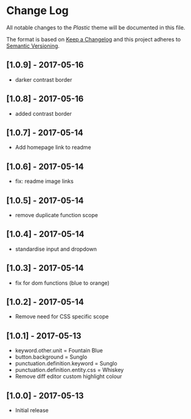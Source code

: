# Change Log
All notable changes to the _Plastic_ theme will be documented in this file.

The format is based on [Keep a Changelog](http://keepachangelog.com/) and this project adheres to [Semantic Versioning](http://semver.org/).

## [1.0.9] - 2017-05-16
- darker contrast border

## [1.0.8] - 2017-05-16
- added contrast border

## [1.0.7] - 2017-05-14
- Add homepage link to readme

## [1.0.6] - 2017-05-14
- fix: readme image links

## [1.0.5] - 2017-05-14
- remove duplicate function scope

## [1.0.4] - 2017-05-14
- standardise input and dropdown

## [1.0.3] - 2017-05-14
- fix for dom functions (blue to orange)

## [1.0.2] - 2017-05-14
- Remove need for CSS specific scope

## [1.0.1] - 2017-05-13
- keyword.other.unit = Fountain Blue
- button.background = Sunglo
- punctuation.definition.keyword = Sunglo
- punctuation.definition.entity.css = Whiskey
- Remove diff editor custom highlight colour

## [1.0.0] - 2017-05-13
- Initial release
